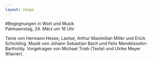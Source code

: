 ```yaml
---
layout: image
---
```


\#Begegnungen in Wort und Musik  
Palmsamstag, 24. März um 16 Uhr 

Texte von Hermann Hesse, Laotse, Arthur Maximilian Miller und Erich Schickling.
Musik von Johann Sebastian Bach und Felix Mendelssohn-Bartholdy.
Vorgetragen von Michael Trieb (Texte) und Ulrike Meyer (Klavier).
